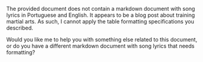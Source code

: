 The provided document does not contain a markdown document with song lyrics in Portuguese and English. It appears to be a blog post about training martial arts. As such, I cannot apply the table formatting specifications you described. 

Would you like me to help you with something else related to this document, or do you have a different markdown document with song lyrics that needs formatting?